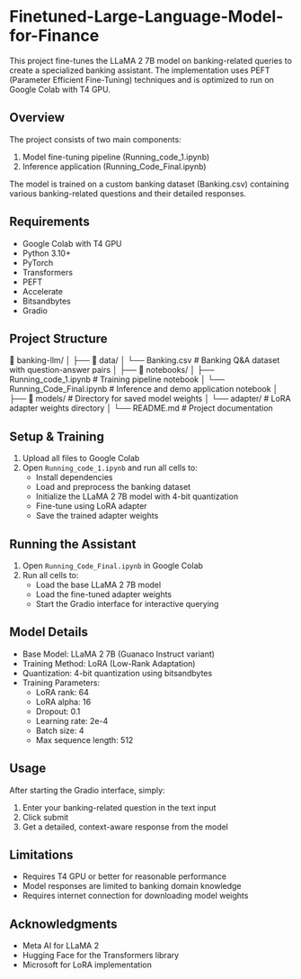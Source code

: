 # Finetuned-Large-Language-Model-for-Finance

This project fine-tunes the LLaMA 2 7B model on banking-related queries to create a specialized banking assistant. The implementation uses PEFT (Parameter Efficient Fine-Tuning) techniques and is optimized to run on Google Colab with T4 GPU.

## Overview

The project consists of two main components:
1. Model fine-tuning pipeline (Running_code_1.ipynb)
2. Inference application (Running_Code_Final.ipynb)

The model is trained on a custom banking dataset (Banking.csv) containing various banking-related questions and their detailed responses.

## Requirements

- Google Colab with T4 GPU
- Python 3.10+
- PyTorch
- Transformers
- PEFT
- Accelerate
- Bitsandbytes
- Gradio

## Project Structure

📁 banking-llm/
│
├── 📁 data/
│   └── Banking.csv                # Banking Q&A dataset with question-answer pairs
│
├── 📁 notebooks/
│   ├── Running_code_1.ipynb      # Training pipeline notebook
│   └── Running_Code_Final.ipynb   # Inference and demo application notebook
│
├── 📁 models/                     # Directory for saved model weights
│   └── adapter/                   # LoRA adapter weights directory
│
└── README.md                      # Project documentation


## Setup & Training

1. Upload all files to Google Colab
2. Open `Running_code_1.ipynb` and run all cells to:
   - Install dependencies
   - Load and preprocess the banking dataset
   - Initialize the LLaMA 2 7B model with 4-bit quantization
   - Fine-tune using LoRA adapter
   - Save the trained adapter weights

## Running the Assistant

1. Open `Running_Code_Final.ipynb` in Google Colab
2. Run all cells to:
   - Load the base LLaMA 2 7B model
   - Load the fine-tuned adapter weights
   - Start the Gradio interface for interactive querying

## Model Details

- Base Model: LLaMA 2 7B (Guanaco Instruct variant)
- Training Method: LoRA (Low-Rank Adaptation)
- Quantization: 4-bit quantization using bitsandbytes
- Training Parameters:
  - LoRA rank: 64
  - LoRA alpha: 16
  - Dropout: 0.1
  - Learning rate: 2e-4
  - Batch size: 4
  - Max sequence length: 512

## Usage

After starting the Gradio interface, simply:
1. Enter your banking-related question in the text input
2. Click submit
3. Get a detailed, context-aware response from the model

## Limitations

- Requires T4 GPU or better for reasonable performance
- Model responses are limited to banking domain knowledge
- Requires internet connection for downloading model weights

## Acknowledgments

- Meta AI for LLaMA 2
- Hugging Face for the Transformers library
- Microsoft for LoRA implementation
